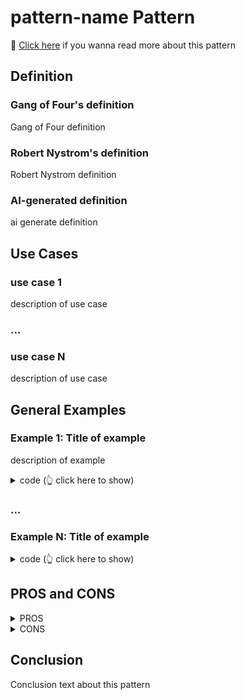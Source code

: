 # pattern-name Pattern

📑 [Click here](./pattern-name.md) if you wanna read more about this pattern

## Definition

### Gang of Four's definition  

Gang of Four definition

### Robert Nystrom's definition  

Robert Nystrom definition

### AI-generated definition  

ai generate definition

## Use Cases

### use case 1

description of use case

### ...

### use case N

description of use case

## General Examples

### Example 1: Title of example

description of example

<details>
<summary> code (👆 click here to show) </summary>

```js
```

</details>

### ...

### Example N: Title of example

<details>
<summary> code (👆 click here to show) </summary>

```js
```

</details>

## PROS and CONS

<details><summary>PROS</summary>

- pro #1
- ...
- pro #n

</details>

<details><summary>CONS</summary>

- con #1
- ...
- con #n

</details>

## Conclusion

Conclusion text about this pattern